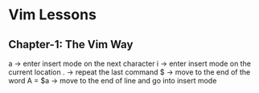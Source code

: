 # Vim Lessons

## Chapter-1: The Vim Way

a -> enter insert mode on the next character
i -> enter insert mode on the current location
. -> repeat the last command
$ -> move to the end of the word
A = $a -> move to the end of line and go into insert mode

